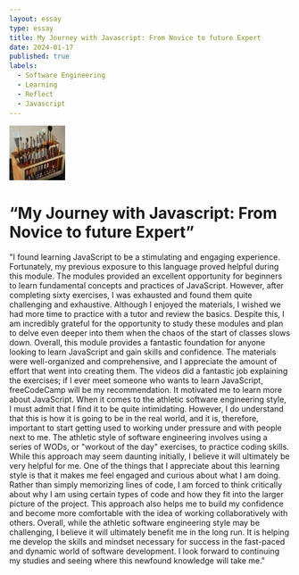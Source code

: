```yaml
---
layout: essay 
type: essay
title: My Journey with Javascript: From Novice to future Expert
date: 2024-01-17
published: true
labels:
  - Software Engineering
  - Learning
  - Reflect
  - Javascript
---
```

<img width="100px" class="rounded float-start pe-4" src="../img/igniting/paintbrushes.jpg">

# “My Journey with Javascript: From Novice to future Expert”

"I found learning JavaScript to be a stimulating and engaging experience. Fortunately, my previous exposure to this language proved helpful during this module. The modules provided an excellent opportunity for beginners to learn fundamental concepts and practices of JavaScript. However, after completing sixty exercises, I was exhausted and found them quite challenging and exhaustive. Although I enjoyed the materials, I wished we had more time to practice with a tutor and review the basics. Despite this, I am incredibly grateful for the opportunity to study these modules and plan to delve even deeper into them when the chaos of the start of classes slows down. 
Overall, this module provides a fantastic foundation for anyone looking to learn JavaScript and gain skills and confidence. The materials were well-organized and comprehensive, and I appreciate the amount of effort that went into creating them. The videos did a fantastic job explaining the exercises; if I ever meet someone who wants to learn JavaScript, freeCodeCamp will be my recommendation. It motivated me to learn more about JavaScript. 
When it comes to the athletic software engineering style, I must admit that I find it to be quite intimidating. However, I do understand that this is how it is going to be in the real world, and it is, therefore, important to start getting used to working under pressure and with people next to me. The athletic style of software engineering involves using a series of WODs, or "workout of the day" exercises, to practice coding skills. While this approach may seem daunting initially, I believe it will ultimately be very helpful for me. One of the things that I appreciate about this learning style is that it makes me feel engaged and curious about what I am doing. Rather than simply memorizing lines of code, I am forced to think critically about why I am using certain types of code and how they fit into the larger picture of the project. This approach also helps me to build my confidence and become more comfortable with the idea of working collaboratively with others.
Overall, while the athletic software engineering style may be challenging, I believe it will ultimately benefit me in the long run. It is helping me develop the skills and mindset necessary for success in the fast-paced and dynamic world of software development.
I look forward to continuing my studies and seeing where this newfound knowledge will take me."  
